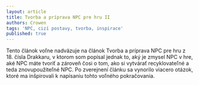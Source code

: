 ```yaml
---
layout: article
title: Tvorba a príprava NPC pre hru II
authors: Crowen
tags: 'NPC, cizí postavy, tvorba, inspirace'
published: true
---
```


Tento článok voľne nadväzuje na článok Tvorba a príprava NPC pre hru z 18. čísla Drakkaru, v ktorom som popísal jednak to, aký je zmysel NPC v hre, aké NPC máte tvoriť a zároveň čosi o tom, ako si vytvárať recyklovateľné a teda znovupoužiteľné NPC. Po zverejnení článku sa vynorilo viacero otázok, ktoré ma inšpirovali k napísaniu tohto voľného pokračovania.
